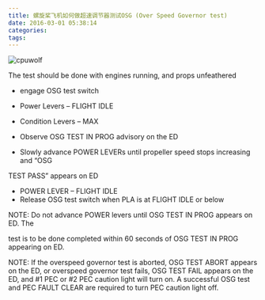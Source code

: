 ```yaml
---
title: 螺旋桨飞机如何做超速调节器测试OSG (Over Speed Governor test)
date: 2016-03-01 05:38:14
categories:
tags:
---
```



![cpuwolf](/images/data/attachment/201603/01/213614aexeub1s60uz1r8o.jpg)

The test should be done with engines running, and props unfeathered

* engage OSG test switch 


* Power Levers – FLIGHT IDLE
* Condition Levers – MAX
* Observe OSG TEST IN PROG advisory on the ED
* Slowly advance POWER LEVERs until propeller speed stops increasing and “OSG

TEST PASS” appears on ED



* POWER LEVER – FLIGHT IDLE
* Release OSG test switch when PLA is at FLIGHT IDLE or below




NOTE: Do not advance POWER levers until OSG TEST IN PROG appears on ED. The

test is to be done completed within 60 seconds of OSG TEST IN PROG appearing
on ED.



NOTE: If the overspeed governor test is aborted, OSG TEST ABORT appears on the ED,
or overspeed governor test fails, OSG TEST FAIL appears on the ED, and 
#1 PEC
or 
#2 PEC caution light will turn on. A successful OSG test and PEC FAULT
CLEAR are required to turn PEC caution light off.


